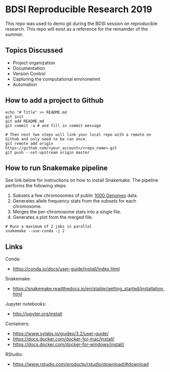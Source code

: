 # BDSI Reproducible Research 2019

This repo was used to demo git during the BDSI session on reproducible research. This repo will exist as a reference for the remainder of the summer.

## Topics Discussed

* Project organization
* Documentation
* Version Control
* Capturing the computational environemnt
* Automation

## How to add a project to Github 

```shell
echo "# Title" >> README.md
git init
git add README.md
git commit -a # and fill in commit message

# Then next two steps will link your local repo with a remote on Github and only need to be ran once.
git remote add origin https://github.com/<your_account>/<repo_name>.git
git push --set-upstream origin master
```


## How to run Snakemake pipeline

See link below for instructions on how to install Snakemake. The pipeline performs the following steps:

1. Subsets a few chromosomes of public [1000 Genomes](http://www.internationalgenome.org/about) data.
2. Generates allele frequency stats from the subsets for each chromosome.
3. Merges the per-chromosome stats into a single file.
4. Generates a plot from the merged file.

```shell
# Runs a maximum of 2 jobs in parallel
snakemake --use-conda -j 2 
```

## Links

Conda:
*  https://conda.io/docs/user-guide/install/index.html

Snakemake:
* https://snakemake.readthedocs.io/en/stable/getting_started/installation.html

Jupyter notebooks:
* http://jupyter.org/install

Containers:
* https://www.sylabs.io/guides/3.2/user-guide/
* https://docs.docker.com/docker-for-mac/install/
* https://docs.docker.com/docker-for-windows/install/

RStudio:
* https://www.rstudio.com/products/rstudio/download/#download

